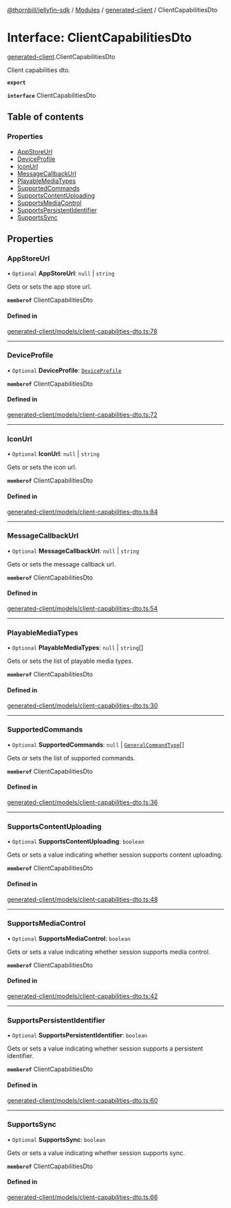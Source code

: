 [@thornbill/jellyfin-sdk](../README.md) / [Modules](../modules.md) / [generated-client](../modules/generated_client.md) / ClientCapabilitiesDto

# Interface: ClientCapabilitiesDto

[generated-client](../modules/generated_client.md).ClientCapabilitiesDto

Client capabilities dto.

**`export`**

**`interface`** ClientCapabilitiesDto

## Table of contents

### Properties

- [AppStoreUrl](generated_client.ClientCapabilitiesDto.md#appstoreurl)
- [DeviceProfile](generated_client.ClientCapabilitiesDto.md#deviceprofile)
- [IconUrl](generated_client.ClientCapabilitiesDto.md#iconurl)
- [MessageCallbackUrl](generated_client.ClientCapabilitiesDto.md#messagecallbackurl)
- [PlayableMediaTypes](generated_client.ClientCapabilitiesDto.md#playablemediatypes)
- [SupportedCommands](generated_client.ClientCapabilitiesDto.md#supportedcommands)
- [SupportsContentUploading](generated_client.ClientCapabilitiesDto.md#supportscontentuploading)
- [SupportsMediaControl](generated_client.ClientCapabilitiesDto.md#supportsmediacontrol)
- [SupportsPersistentIdentifier](generated_client.ClientCapabilitiesDto.md#supportspersistentidentifier)
- [SupportsSync](generated_client.ClientCapabilitiesDto.md#supportssync)

## Properties

### AppStoreUrl

• `Optional` **AppStoreUrl**: ``null`` \| `string`

Gets or sets the app store url.

**`memberof`** ClientCapabilitiesDto

#### Defined in

[generated-client/models/client-capabilities-dto.ts:78](https://github.com/thornbill/jellyfin-sdk-typescript/blob/c65c42e/src/generated-client/models/client-capabilities-dto.ts#L78)

___

### DeviceProfile

• `Optional` **DeviceProfile**: [`DeviceProfile`](generated_client.DeviceProfile.md)

**`memberof`** ClientCapabilitiesDto

#### Defined in

[generated-client/models/client-capabilities-dto.ts:72](https://github.com/thornbill/jellyfin-sdk-typescript/blob/c65c42e/src/generated-client/models/client-capabilities-dto.ts#L72)

___

### IconUrl

• `Optional` **IconUrl**: ``null`` \| `string`

Gets or sets the icon url.

**`memberof`** ClientCapabilitiesDto

#### Defined in

[generated-client/models/client-capabilities-dto.ts:84](https://github.com/thornbill/jellyfin-sdk-typescript/blob/c65c42e/src/generated-client/models/client-capabilities-dto.ts#L84)

___

### MessageCallbackUrl

• `Optional` **MessageCallbackUrl**: ``null`` \| `string`

Gets or sets the message callback url.

**`memberof`** ClientCapabilitiesDto

#### Defined in

[generated-client/models/client-capabilities-dto.ts:54](https://github.com/thornbill/jellyfin-sdk-typescript/blob/c65c42e/src/generated-client/models/client-capabilities-dto.ts#L54)

___

### PlayableMediaTypes

• `Optional` **PlayableMediaTypes**: ``null`` \| `string`[]

Gets or sets the list of playable media types.

**`memberof`** ClientCapabilitiesDto

#### Defined in

[generated-client/models/client-capabilities-dto.ts:30](https://github.com/thornbill/jellyfin-sdk-typescript/blob/c65c42e/src/generated-client/models/client-capabilities-dto.ts#L30)

___

### SupportedCommands

• `Optional` **SupportedCommands**: ``null`` \| [`GeneralCommandType`](../enums/generated_client.GeneralCommandType.md)[]

Gets or sets the list of supported commands.

**`memberof`** ClientCapabilitiesDto

#### Defined in

[generated-client/models/client-capabilities-dto.ts:36](https://github.com/thornbill/jellyfin-sdk-typescript/blob/c65c42e/src/generated-client/models/client-capabilities-dto.ts#L36)

___

### SupportsContentUploading

• `Optional` **SupportsContentUploading**: `boolean`

Gets or sets a value indicating whether session supports content uploading.

**`memberof`** ClientCapabilitiesDto

#### Defined in

[generated-client/models/client-capabilities-dto.ts:48](https://github.com/thornbill/jellyfin-sdk-typescript/blob/c65c42e/src/generated-client/models/client-capabilities-dto.ts#L48)

___

### SupportsMediaControl

• `Optional` **SupportsMediaControl**: `boolean`

Gets or sets a value indicating whether session supports media control.

**`memberof`** ClientCapabilitiesDto

#### Defined in

[generated-client/models/client-capabilities-dto.ts:42](https://github.com/thornbill/jellyfin-sdk-typescript/blob/c65c42e/src/generated-client/models/client-capabilities-dto.ts#L42)

___

### SupportsPersistentIdentifier

• `Optional` **SupportsPersistentIdentifier**: `boolean`

Gets or sets a value indicating whether session supports a persistent identifier.

**`memberof`** ClientCapabilitiesDto

#### Defined in

[generated-client/models/client-capabilities-dto.ts:60](https://github.com/thornbill/jellyfin-sdk-typescript/blob/c65c42e/src/generated-client/models/client-capabilities-dto.ts#L60)

___

### SupportsSync

• `Optional` **SupportsSync**: `boolean`

Gets or sets a value indicating whether session supports sync.

**`memberof`** ClientCapabilitiesDto

#### Defined in

[generated-client/models/client-capabilities-dto.ts:66](https://github.com/thornbill/jellyfin-sdk-typescript/blob/c65c42e/src/generated-client/models/client-capabilities-dto.ts#L66)
